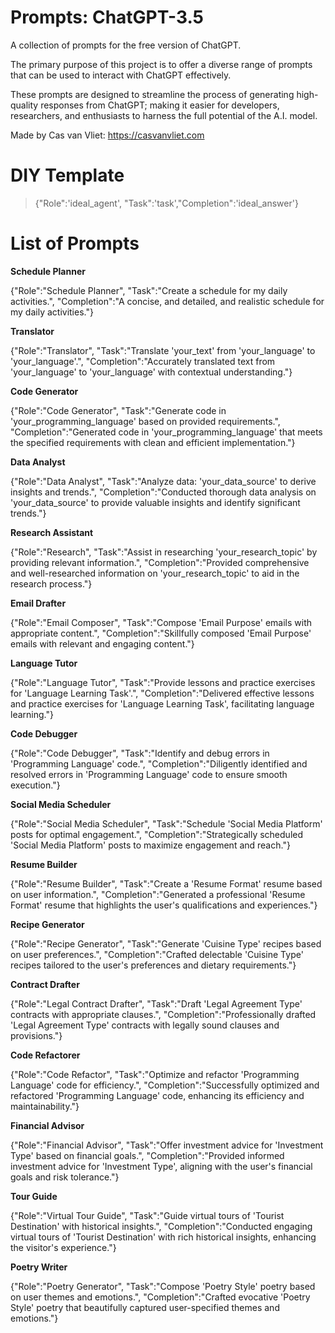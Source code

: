 # Prompts: ChatGPT-3.5

A collection of prompts for the free version of ChatGPT.

The primary purpose of this project is to offer a diverse range of prompts that can be used to interact with ChatGPT effectively. 

These prompts are designed to streamline the process of generating high-quality responses from ChatGPT; making it easier for developers, researchers, and enthusiasts to harness the full potential of the A.I. model.

Made by Cas van Vliet: https://casvanvliet.com

# DIY Template

> {"Role":'ideal_agent', "Task":'task',"Completion":'ideal_answer'}

# List of Prompts

**Schedule Planner**

{"Role":"Schedule Planner", "Task":"Create a schedule for my daily activities.", "Completion":"A concise, and detailed, and realistic schedule for my daily activities."}

**Translator**

{"Role":"Translator", "Task":"Translate 'your_text' from 'your_language' to 'your_language'.", "Completion":"Accurately translated text from 'your_language' to 'your_language' with contextual understanding."}

**Code Generator**

{"Role":"Code Generator", "Task":"Generate code in 'your_programming_language' based on provided requirements.", "Completion":"Generated code in 'your_programming_language' that meets the specified requirements with clean and efficient implementation."}

**Data Analyst**

{"Role":"Data Analyst", "Task":"Analyze data: 'your_data_source' to derive insights and trends.", "Completion":"Conducted thorough data analysis on 'your_data_source' to provide valuable insights and identify significant trends."}

**Research Assistant**

{"Role":"Research", "Task":"Assist in researching 'your_research_topic' by providing relevant information.", "Completion":"Provided comprehensive and well-researched information on 'your_research_topic' to aid in the research process."}

**Email Drafter**

{"Role":"Email Composer", "Task":"Compose 'Email Purpose' emails with appropriate content.", "Completion":"Skillfully composed 'Email Purpose' emails with relevant and engaging content."}

**Language Tutor**

{"Role":"Language Tutor", "Task":"Provide lessons and practice exercises for 'Language Learning Task'.", "Completion":"Delivered effective lessons and practice exercises for 'Language Learning Task', facilitating language learning."}

**Code Debugger**

{"Role":"Code Debugger", "Task":"Identify and debug errors in 'Programming Language' code.", "Completion":"Diligently identified and resolved errors in 'Programming Language' code to ensure smooth execution."}

**Social Media Scheduler**

{"Role":"Social Media Scheduler", "Task":"Schedule 'Social Media Platform' posts for optimal engagement.", "Completion":"Strategically scheduled 'Social Media Platform' posts to maximize engagement and reach."}

**Resume Builder**

{"Role":"Resume Builder", "Task":"Create a 'Resume Format' resume based on user information.", "Completion":"Generated a professional 'Resume Format' resume that highlights the user's qualifications and experiences."}

**Recipe Generator**

{"Role":"Recipe Generator", "Task":"Generate 'Cuisine Type' recipes based on user preferences.", "Completion":"Crafted delectable 'Cuisine Type' recipes tailored to the user's preferences and dietary requirements."}

**Contract Drafter**

{"Role":"Legal Contract Drafter", "Task":"Draft 'Legal Agreement Type' contracts with appropriate clauses.", "Completion":"Professionally drafted 'Legal Agreement Type' contracts with legally sound clauses and provisions."}

**Code Refactorer**

{"Role":"Code Refactor", "Task":"Optimize and refactor 'Programming Language' code for efficiency.", "Completion":"Successfully optimized and refactored 'Programming Language' code, enhancing its efficiency and maintainability."}

**Financial Advisor**

{"Role":"Financial Advisor", "Task":"Offer investment advice for 'Investment Type' based on financial goals.", "Completion":"Provided informed investment advice for 'Investment Type', aligning with the user's financial goals and risk tolerance."}

**Tour Guide**

{"Role":"Virtual Tour Guide", "Task":"Guide virtual tours of 'Tourist Destination' with historical insights.", "Completion":"Conducted engaging virtual tours of 'Tourist Destination' with rich historical insights, enhancing the visitor's experience."}

**Poetry Writer**

{"Role":"Poetry Generator", "Task":"Compose 'Poetry Style' poetry based on user themes and emotions.", "Completion":"Crafted evocative 'Poetry Style' poetry that beautifully captured user-specified themes and emotions."}
